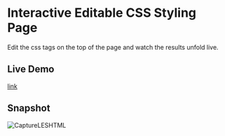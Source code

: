 ﻿# Interactive Editable CSS Styling Page
 Edit the css tags on the top of the page and watch the results unfold live.

## Live Demo
[link](https://rami24t.github.io/InteractiveEditablePageHTMLCSS/)

## Snapshot

![CaptureLESHTML](https://github.com/Rami24t/InteractiveEditablePageHTMLCSS/assets/103028944/0e484b3b-f58c-472a-842f-4cb1ad770f47)
